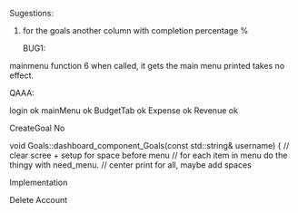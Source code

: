Sugestions:

1. for the goals another column with completion percentage %



     BUG1:

mainmenu function 6 when called, it gets the main menu printed 
takes no effect.



QAAA:

login ok
mainMenu ok
BudgetTab ok
Expense ok
Revenue ok

CreateGoal No

void Goals::dashboard_component_Goals(const std::string& username) {
    // clear scree + setup for space before menu
    // for each item in menu do the thingy with need_menu.
    // center print for all, maybe add spaces   

Implementation

Delete Account
